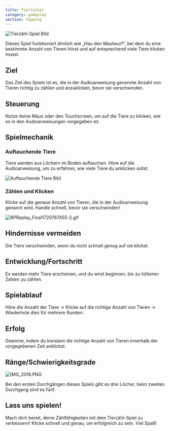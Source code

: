 ```yaml
---
title: Tierlöcher
category: gameplay
section: tapping
---
```

![Tierzähl-Spiel Bild](https://help.studycat.com/hc/article_attachments/34829163309209)

Dieses Spiel funktioniert ähnlich wie „Hau den Maulwurf", bei dem du eine bestimmte Anzahl von Tieren hörst und auf entsprechend viele Tiere klicken musst.

## Ziel

Das Ziel des Spiels ist es, die in der Audioanweisung genannte Anzahl von Tieren richtig zu zählen und anzuklicken, bevor sie verschwinden.

## Steuerung

Nutze deine Maus oder den Touchscreen, um auf die Tiere zu klicken, wie es in den Audioanweisungen vorgegeben ist.

## Spielmechanik

### Auftauchende Tiere

Tiere werden aus Löchern im Boden auftauchen. Höre auf die Audioanweisung, um zu erfahren, wie viele Tiere du anklicken sollst.

![Auftauchende Tiere Bild](https://help.studycat.com/hc/article_attachments/34829163315225)

### Zählen und Klicken

Klicke auf die genaue Anzahl von Tieren, die in der Audioanweisung genannt wird. Handle schnell, bevor sie verschwinden!

![RPReplay_Final1720767455-2.gif](https://help.studycat.com/hc/article_attachments/34975029772825)

## Hindernisse vermeiden

Die Tiere verschwinden, wenn du nicht schnell genug auf sie klickst.

## Entwicklung/Fortschritt

Es werden mehr Tiere erscheinen, und du wirst beginnen, bis zu höheren Zahlen zu zählen.

## Spielablauf

Höre die Anzahl der Tiere -> Klicke auf die richtige Anzahl von Tieren -> Wiederhole dies für mehrere Runden.

## Erfolg

Gewinne, indem du konstant die richtige Anzahl von Tieren innerhalb der vorgegebenen Zeit anklickst.

## Ränge/Schwierigkeitsgrade

![IMG_2018.PNG](https://help.studycat.com/hc/article_attachments/34829163311897)

Bei den ersten Durchgängen dieses Spiels gibt es drei Löcher, beim zweiten Durchgang sind es fünf.

## Lass uns spielen!

Mach dich bereit, deine Zählfähigkeiten mit dem Tierzähl-Spiel zu verbessern! Klicke schnell und genau, um erfolgreich zu sein. Viel Spaß!
